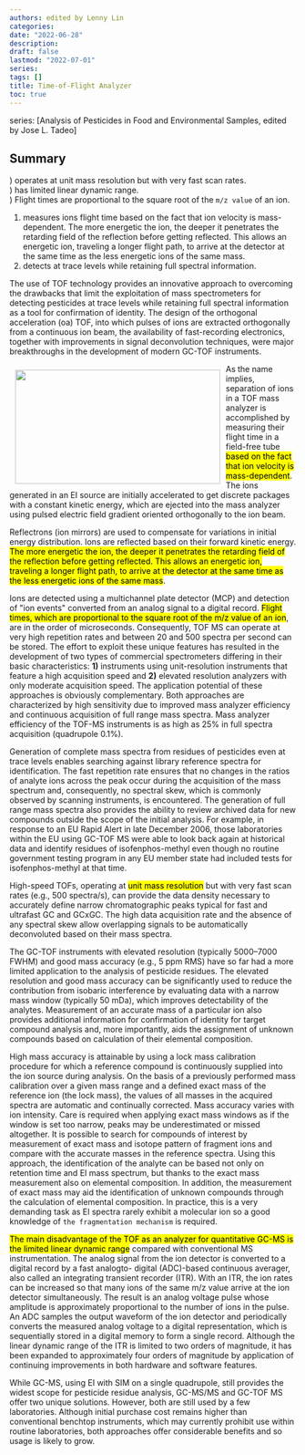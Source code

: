 ```yaml
---
authors: edited by Lenny Lin
categories:
date: "2022-06-28"
description:
draft: false
lastmod: "2022-07-01"
series: 
tags: []
title: Time-of-Flight Analyzer
toc: true
---
```


series: [Analysis of Pesticides in Food and Environmental Samples, edited by Jose L. Tadeo]
## Summary
) operates at unit mass resolution but with very fast scan rates.  
) has limited linear dynamic range.  
) Flight times are proportional to the square root of the `m/z value` of an ion.  

1) measures ions flight time based on the fact that ion velocity is mass-dependent.  The more energetic the ion, the deeper it penetrates the retarding field of the reflection before getting reflected. This allows an energetic ion, traveling a longer flight path, to arrive at the detector at the same time as the less energetic ions of the same mass.  
2) detects at trace levels while retaining full spectral information.  

<!--more-->

The use of TOF technology provides an innovative approach to overcoming the drawbacks that limit the exploitation of mass spectrometers for detecting pesticides at trace levels while retaining full spectral information as a tool for confirmation of identity. The design of the orthogonal acceleration (oa) TOF, into which pulses of ions are extracted orthogonally from a continuous ion beam, the availability of fast-recording electronics, together with improvements in signal deconvolution techniques, were major breakthroughs in the development of modern GC-TOF instruments.  

<img width ="360" height= "200" src = "/docs/images/Screenshot 2022-06-27 133857.png" style ="float: left" HSPACE="10" VSPACE="10"/>
As the name implies, separation of ions in a TOF mass analyzer is accomplished by measuring their flight time in a field-free tube <mark class = "lemon">based on the fact that ion velocity is mass-dependent</mark>. The ions generated in an EI source are initially accelerated to get discrete packages with a constant kinetic energy, which are ejected into the mass analyzer using pulsed electric field gradient oriented orthogonally to the ion beam.  

Reflectrons (ion mirrors) are used to compensate for variations in initial energy distribution. Ions are reflected based on their forward kinetic energy. <mark class = "lemon">The more energetic the ion, the deeper it penetrates the retarding field of the reflection before getting reflected. This allows an energetic ion, traveling a longer flight path, to arrive at the detector at the same time as the less energetic ions of the same mass</mark>.   

Ions are detected using a multichannel plate detector (MCP) and detection of "ion events" converted from an analog signal to a digital record. <mark class = "lemon">Flight times, which are proportional to the square root of the m/z value of an ion</mark>, are in the order of microseconds. Consequently, TOF MS can operate at very high repetition rates and between 20 and 500 spectra per second can be stored. The effort to exploit these unique features has resulted in the development of two types of commercial spectrometers differing in their basic characteristics: **1)** instruments using unit-resolution instruments that feature a high acquisition speed and **2)** elevated resolution analyzers with only moderate acquisition speed. The application potential of these approaches is obviously complementary.  Both approaches are characterized by high sensitivity due to improved mass analyzer efficiency and continuous acquisition of full range mass spectra. Mass analyzer efficiency of the TOF-MS instruments is as high as 25% in full spectra acquisition (quadrupole 0.1%).   

Generation of complete mass spectra from residues of pesticides even at trace levels enables searching against library reference spectra for identification. The fast repetition rate ensures that no changes in the ratios of analyte ions across the peak occur during the acquisition of the mass spectrum and, consequently, no spectral skew, which is commonly observed by scanning instruments, is encountered. The generation of full range mass spectra also provides the ability to review archived data for new compounds outside the scope of the initial analysis. For example, in response to an EU Rapid Alert in late December 2006, those laboratories within the EU using GC-TOF MS were able to look back again at historical data and identify residues of isofenphos-methyl even though no routine government testing program in any EU member state had included tests for isofenphos-methyl at that time.  

High-speed TOFs, operating at <mark class = "lemon">unit mass resolution</mark> but with very fast scan rates (e.g., 500 spectra/s), can provide the data density necessary to accurately define narrow chromatographic peaks typical for fast and ultrafast GC and GCxGC. The high data acquisition rate and the absence of any spectral skew allow overlapping signals to be automatically deconvoluted based on their mass spectra.   

The GC-TOF instruments with elevated resolution (typically 5000–7000 FWHM) and good mass accuracy (e.g., 5 ppm RMS) have so far had a more limited application to the analysis of pesticide residues. The elevated resolution and good mass accuracy can be significantly used to reduce the contribution from isobaric interference by evaluating data with a narrow mass window (typically 50 mDa), which improves detectability of the analytes. Measurement of an accurate mass of a particular ion also provides additional information for confirmation of identity for target compound analysis and, more importantly, aids the assignment of unknown compounds based on calculation of their elemental composition.   

High mass accuracy is attainable by using a lock mass calibration procedure for which a reference compound is continuously supplied into the ion source during analysis. On the basis of a previously performed mass calibration over a given mass range and a defined exact mass of the reference ion (the lock mass), the values of all masses in the acquired spectra are automatic and continually corrected. Mass accuracy varies with ion intensity. Care is required when applying exact mass windows as if the window is set too narrow, peaks may be underestimated or missed altogether. It is possible to search for compounds of interest by measurement of exact mass and isotope pattern of fragment ions and compare with the accurate masses in the reference spectra. Using this approach, the identification of the analyte can be based not only on retention time and EI mass spectrum, but thanks to the exact mass measurement also on elemental composition. In addition, the measurement of exact mass may aid the identification of unknown compounds through the calculation of elemental composition. In practice, this is a very demanding task as EI spectra rarely exhibit a molecular ion so a good knowledge of `the fragmentation mechanism` is required. 

<mark class = "lemon">The main disadvantage of the TOF as an analyzer for quantitative GC-MS is the limited linear dynamic range</mark> compared with conventional MS instrumentation. The analog signal from the ion detector is converted to a digital record by a fast analogto- digital (ADC)-based continuous averager, also called an integrating transient recorder (ITR). With an ITR, the ion rates can be increased so that many ions of the same m/z value arrive at the ion detector simultaneously. The result is an analog voltage pulse whose amplitude is approximately proportional to the number of ions in the pulse. An ADC samples the output waveform of the ion detector and periodically converts the measured analog voltage to a digital representation, which is sequentially stored in a digital memory to form a single record. Although the linear dynamic range of the ITR is limited to two orders of magnitude, it has been expanded to approximately four orders of magnitude by application of continuing improvements in both hardware and software features. 

While GC-MS, using EI with SIM on a single quadrupole, still provides the widest scope for pesticide residue analysis, GC-MS/MS and GC-TOF MS offer two unique solutions. However, both are still used by a few laboratories. Although initial purchase cost remains higher than conventional benchtop instruments, which may currently prohibit use within routine laboratories, both approaches offer considerable benefits and so usage is likely to grow. 




[^1]: p70, p73, Analysis of Pesticides in Food and Environmental Samples, CRC Press, 2008, edited by Jos&eacute; L. Tadeo
